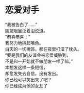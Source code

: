 # 恋爱对手

“我被告白了……”\
朋友眼里泛着泪说道。\
“恭喜恭喜！”\
我努力地挑起嘴角。\
白天的一切掩饰，都在夜里打湿了枕头。\
“要是我们的友谊会被恋爱威胁到，\
不是和一开始就不做朋友一样了嘛。”\
本想发这样一条短信，\
却愈发失去自信，没有发出。\
你已经可以笑出来了吧？\
你已经成为他的女友了

















